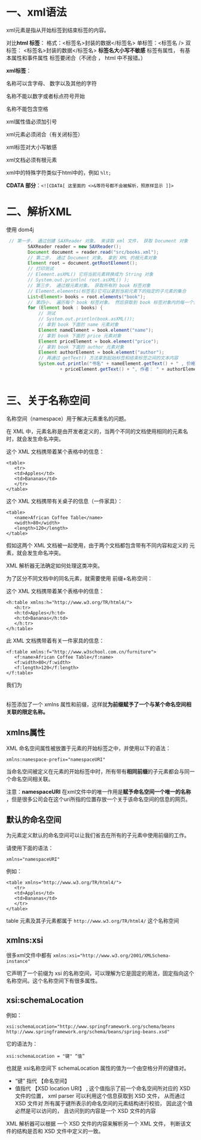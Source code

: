 # 一、xml语法

xml元素是指从开始标签到结束标签的内容。  

对比**html 标签**：
格式：<标签名>封装的数据</标签名>
单标签：<标签名 /> 
双标签： <标签名>封装的数据</标签名>
**标签名大小写不敏感**
标签有属性， 有基本属性和事件属性
标签要闭合（不闭合 ， html 中不报错。）



**xml标签**：

名称可以含字母、 数字以及其他的字符  

名称不能以数字或者标点符号开始  

名称不能包含空格  

xml属性值必须加引号

xml元素必须闭合（有关闭标签）

xml标签对大小写敏感

xml文档必须有根元素  

xml中的特殊字符类似于html中的，例如 `%lt;`



**CDATA 部分**：`<![CDATA[ 这里面的 <>&等符号都不会被解析，照原样显示 ]]>  `

# 二、解析XML

使用 dom4j

```java
 // 第一步， 通过创建 SAXReader 对象。 来读取 xml 文件， 获取 Document 对象
        SAXReader reader = new SAXReader();
        Document document = reader.read("src/books.xml");
        // 第二步， 通过 Document 对象。 拿到 XML 的根元素对象
        Element root = document.getRootElement();
        // 打印测试
        // Element.asXML() 它将当前元素转换成为 String 对象
        // System.out.println( root.asXML() );
        // 第三步， 通过根元素对象。 获取所有的 book 标签对象
        // Element.elements(标签名)它可以拿到当前元素下的指定的子元素的集合
        List<Element> books = root.elements("book");
        // 第四小， 遍历每个 book 标签对象。 然后获取到 book 标签对象内的每一个元素，
        for (Element book : books) {
            // 测试
            // System.out.println(book.asXML());
            // 拿到 book 下面的 name 元素对象
            Element nameElement = book.element("name");
            // 拿到 book 下面的 price 元素对象
            Element priceElement = book.element("price");
            // 拿到 book 下面的 author 元素对象
            Element authorElement = book.element("author");
            // 再通过 getText() 方法拿到起始标签和结束标签之间的文本内容
            System.out.println("书名" + nameElement.getText() + " , 价格:"
                    + priceElement.getText() + ", 作者： " + authorElement.getText());
        
```



# 三、关于名称空间

名称空间（namespace）用于解决元素重名的问题。

在 XML 中，元素名称是由开发者定义的，当两个不同的文档使用相同的元素名时，就会发生命名冲突。

这个 XML 文档携带着某个表格中的信息：

```
<table>
   <tr>
   <td>Apples</td>
   <td>Bananas</td>
   </tr>
</table>
```

这个 XML 文档携带有关桌子的信息（一件家具）：

```
<table>
   <name>African Coffee Table</name>
   <width>80</width>
   <length>120</length>
</table>
```

假如这两个 XML 文档被一起使用，由于两个文档都包含带有不同内容和定义的 <table> 元素，就会发生命名冲突。

XML 解析器无法确定如何处理这类冲突。



为了区分不同文档中的同名元素，就需要使用 前缀+名称空间：

这个 XML 文档携带着某个表格中的信息：

```
<h:table xmlns:h="http://www.w3.org/TR/html4/">
   <h:tr>
   <h:td>Apples</h:td>
   <h:td>Bananas</h:td>
   </h:tr>
</h:table>
```

此 XML 文档携带着有关一件家具的信息：

```
<f:table xmlns:f="http://www.w3school.com.cn/furniture">
   <f:name>African Coffee Table</f:name>
   <f:width>80</f:width>
   <f:length>120</f:length>
</f:table>
```

我们为 <table> 标签添加了一个 xmlns 属性和前缀，这样就**为前缀赋予了一个与某个命名空间相关联的限定名称。**



## xmlns属性

XML 命名空间属性被放置于元素的开始标签之中，并使用以下的语法：

```
xmlns:namespace-prefix="namespaceURI"
```

当命名空间被定义在元素的开始标签中时，所有带有**相同前缀**的子元素都会与同一个命名空间相关联。

注意：**namespaceURI** 在xml文件中的唯一作用是**赋予命名空间一个唯一的名称** ，但是很多公司会在这个uri所指的位置存放一个关于该命名空间的信息的网页。

## 默认的命名空间

为元素定义默认的命名空间可以让我们省去在所有的子元素中使用前缀的工作。

请使用下面的语法：

```
xmlns="namespaceURI"
```

例如：

```
<table xmlns="http://www.w3.org/TR/html4/">
   <tr>
   <td>Apples</td>
   <td>Bananas</td>
   </tr>
</table>
```

table 元素及其子元素都属于 `http://www.w3.org/TR/html4/` 这个名称空间



## xmlns:xsi

很多xml文件中都有 `xmlns:xsi="http://www.w3.org/2001/XMLSchema-instance"` 

它声明了一个前缀为 xsi 的名称空间，可以理解为它是固定的用法，固定指向这个名称空间。这个名称空间下有很多属性。



## xsi:schemaLocation

例如：

```
xsi:schemaLocation="http://www.springframework.org/schema/beans http://www.springframework.org/schema/beans/spring-beans.xsd"
```

它的语法为：

`xsi:schemaLocation = "键" “值”`

也就是 xsi名称空间下 schemaLocation 属性的值为一个由空格分开的键值对。

- “键” 指代 【命名空间】
- 值指代 【XSD location URI】 , 这个值指示了前一个命名空间所对应的 XSD 文件的位置， xml parser 可以利用这个信息获取到 XSD 文件， 从而通过 XSD 文件对
  所有属于键所表示的命名空间的元素结构进行校验， 因此这个值必然是可以访问的， 且访问到的内容是一个 XSD 文件的内容

 XML 解析器可以根据 一个 XSD 文件的内容来解析另一个 XML 文件， 判断该文件的结构是否和 XSD 文件中定义的一致。
